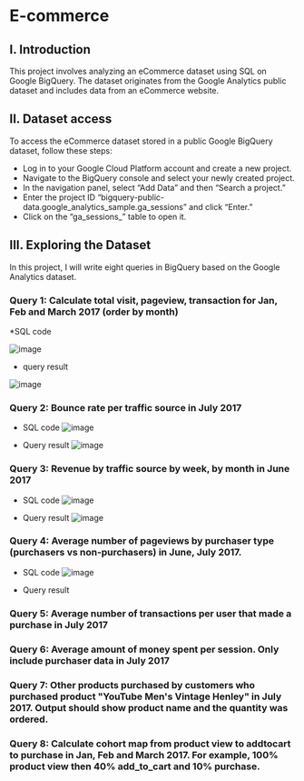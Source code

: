 # E-commerce
## I. Introduction
This project involves analyzing an eCommerce dataset using SQL on Google BigQuery. The dataset originates from the Google Analytics public dataset and includes data from an eCommerce website.

## II. Dataset access
To access the eCommerce dataset stored in a public Google BigQuery dataset, follow these steps:
* Log in to your Google Cloud Platform account and create a new project.
* Navigate to the BigQuery console and select your newly created project.
* In the navigation panel, select “Add Data” and then “Search a project.”
* Enter the project ID “bigquery-public-data.google_analytics_sample.ga_sessions” and click “Enter.”
* Click on the “ga_sessions_” table to open it.

## III. Exploring the Dataset
In this project, I will write eight queries in BigQuery based on the Google Analytics dataset. 
### Query 1: Calculate total visit, pageview, transaction for Jan, Feb and March 2017 (order by month)
*SQL code

![image](https://github.com/user-attachments/assets/5178b4fd-f6d9-407d-befc-3187f90dd663)
* query result

![image](https://github.com/user-attachments/assets/1e7191c5-9dce-4f14-8bea-1a287f6d2b0d)

### Query 2: Bounce rate per traffic source in July 2017
* SQL code
![image](https://github.com/user-attachments/assets/a6da93d0-e0c2-41a5-8e50-1c3ff8d215c8)

* Query result
![image](https://github.com/user-attachments/assets/fc4d6b9d-aaaf-409a-b6a7-71fe6fc0ce6f)

### Query 3: Revenue by traffic source by week, by month in June 2017
* SQL code
![image](https://github.com/user-attachments/assets/48de9bde-9a86-48e3-905d-465ed2a2ca80)

* Query result
![image](https://github.com/user-attachments/assets/d4a389c2-d9b2-4a79-8115-6272b2530313)

### Query 4: Average number of pageviews by purchaser type (purchasers vs non-purchasers) in June, July 2017.

* SQL code
![image](https://github.com/user-attachments/assets/05373264-0a4e-414f-9144-1e4650f5a7ee)

* Query result
  
### Query 5: Average number of transactions per user that made a purchase in July 2017
### Query 6: Average amount of money spent per session. Only include purchaser data in July 2017
### Query 7: Other products purchased by customers who purchased product "YouTube Men's Vintage Henley" in July 2017. Output should show product name and the quantity was ordered.
### Query 8: Calculate cohort map from product view to addtocart to purchase in Jan, Feb and March 2017. For example, 100% product view then 40% add_to_cart and 10% purchase.

